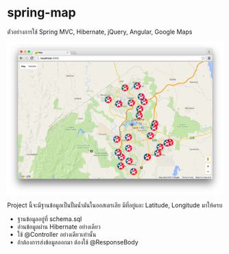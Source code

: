 # spring-map
ตัวอย่างการใช้ Spring MVC, Hibernate, jQuery, Angular, Google Maps

![](https://raw.githubusercontent.com/codestar-work/spring-map/master/screen.png)

Project นี้จะมีฐานข้อมูลเป็นปั้มน้ำมันในออสเตรเลีย มีที่อยู่และ Latitude, Longitude มาให้ครบ
- ฐานข้อมูลอยู่ที่ schema.sql
- อ่านข้อมูลผ่าน Hibernate อย่างเดียว
- ใช้ @Controller อย่างเดียวเท่านั้น
- ถ้าต้องการส่งข้อมูลออกมา ต้องใช้ @ResponseBody 
